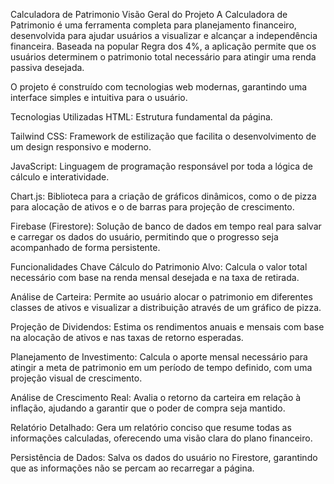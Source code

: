 Calculadora de Patrimonio
Visão Geral do Projeto
A Calculadora de Patrimonio é uma ferramenta completa para planejamento financeiro, desenvolvida para ajudar usuários a visualizar e alcançar a independência financeira. Baseada na popular Regra dos 4%, a aplicação permite que os usuários determinem o patrimonio total necessário para atingir uma renda passiva desejada.

O projeto é construído com tecnologias web modernas, garantindo uma interface simples e intuitiva para o usuário.

Tecnologias Utilizadas
HTML: Estrutura fundamental da página.

Tailwind CSS: Framework de estilização que facilita o desenvolvimento de um design responsivo e moderno.

JavaScript: Linguagem de programação responsável por toda a lógica de cálculo e interatividade.

Chart.js: Biblioteca para a criação de gráficos dinâmicos, como o de pizza para alocação de ativos e o de barras para projeção de crescimento.

Firebase (Firestore): Solução de banco de dados em tempo real para salvar e carregar os dados do usuário, permitindo que o progresso seja acompanhado de forma persistente.

Funcionalidades Chave
Cálculo do Patrimonio Alvo: Calcula o valor total necessário com base na renda mensal desejada e na taxa de retirada.

Análise de Carteira: Permite ao usuário alocar o patrimonio em diferentes classes de ativos e visualizar a distribuição através de um gráfico de pizza.

Projeção de Dividendos: Estima os rendimentos anuais e mensais com base na alocação de ativos e nas taxas de retorno esperadas.

Planejamento de Investimento: Calcula o aporte mensal necessário para atingir a meta de patrimonio em um período de tempo definido, com uma projeção visual de crescimento.

Análise de Crescimento Real: Avalia o retorno da carteira em relação à inflação, ajudando a garantir que o poder de compra seja mantido.

Relatório Detalhado: Gera um relatório conciso que resume todas as informações calculadas, oferecendo uma visão clara do plano financeiro.

Persistência de Dados: Salva os dados do usuário no Firestore, garantindo que as informações não se percam ao recarregar a página.
